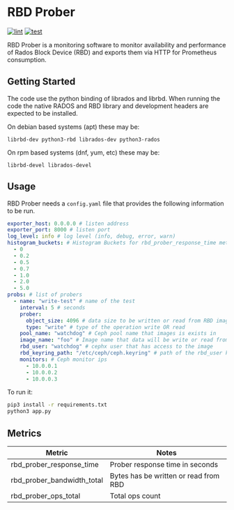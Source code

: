 # RBD Prober

[![lint](https://github.com/clwluvw/rbd-prober/actions/workflows/lint.yml/badge.svg?branch=master)](https://github.com/clwluvw/rbd-prober/actions/workflows/lint.yml) [![test](https://github.com/clwluvw/rbd-prober/actions/workflows/test.yml/badge.svg?branch=master)](https://github.com/clwluvw/rbd-prober/actions/workflows/test.yml)

RBD Prober is a monitoring software to monitor availability and performance of Rados Block Device (RBD) and exports them via HTTP for Prometheus consumption.

## Getting Started

The code use the python binding of librados and librbd. When running the code the native RADOS and RBD library and development headers are expected to be installed.

On debian based systems (apt) these may be:

```
librbd-dev python3-rbd librados-dev python3-rados
```

On rpm based systems (dnf, yum, etc) these may be:

```
librbd-devel librados-devel
```

## Usage

RBD Prober needs a `config.yaml` file that provides the following information to be run.

```yaml
exporter_host: 0.0.0.0 # listen address
exporter_port: 8000 # listen port
log_level: info # log level (info, debug, error, warn)
histogram_buckets: # Histogram Buckets for rbd_prober_response_time metric
  - 0
  - 0.2
  - 0.5
  - 0.7
  - 1.0
  - 2.0
  - 5.0
probs: # list of probers
  - name: "write-test" # name of the test
    interval: 5 # seconds
    prober:
      object_size: 4096 # data size to be written or read from RBD image
      type: "write" # type of the operation write OR read
    pool_name: "watchdog" # Ceph pool name that images is exists in
    image_name: "foo" # Image name that data will be write or read from
    rbd_user: "watchdog" # cephx user that has access to the image
    rbd_keyring_path: "/etc/ceph/ceph.keyring" # path of the rbd_user keyring
    monitors: # Ceph monitor ips
      - 10.0.0.1
      - 10.0.0.2
      - 10.0.0.3
```

To run it:

```bash
pip3 install -r requirements.txt
python3 app.py
```

## Metrics

| Metric                     | Notes
|----------------------------|---------------------------------------
| rbd_prober_response_time   | Prober response time in seconds
| rbd_prober_bandwidth_total | Bytes has be written or read from RBD
| rbd_prober_ops_total       | Total ops count
